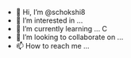 - 👋 Hi, I’m @schokshi8
- 👀 I’m interested in ...
- 🌱 I’m currently learning ... C
- 💞️ I’m looking to collaborate on ...
- 📫 How to reach me ...

<!---
schokshi8/schokshi8 is a ✨ special ✨ repository because its `README.md` (this file) appears on your GitHub profile.
You can click the Preview link to take a look at your changes.
--->
